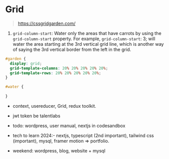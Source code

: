 # Grid

> https://cssgridgarden.com/


1. `grid-column-start`: Water only the areas that have carrots by using the `grid-column-start` property. For example, `grid-column-start`: 3; will water the area starting at the 3rd vertical grid line, which is another way of saying the 3rd vertical border from the left in the grid.

```css
#garden {
  display: grid;
  grid-template-columns: 20% 20% 20% 20% 20%;
  grid-template-rows: 20% 20% 20% 20% 20%;
}

#water {
  
}
```

- context, usereducer, Grid, redux toolkit.

- jwt token be talentlabs
- todo: wordpress, user manual, nextjs in codesandbox
- tech to learn 2024:- nextjs, typescript (2nd important), tailwind css (important), mysql, framer motion => portfolio.
- weekend: wordpress, blog, website + mysql
